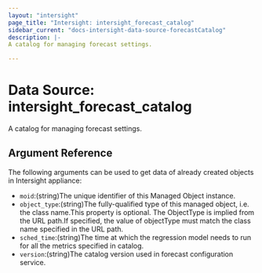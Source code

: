 ```yaml
---
layout: "intersight"
page_title: "Intersight: intersight_forecast_catalog"
sidebar_current: "docs-intersight-data-source-forecastCatalog"
description: |-
A catalog for managing forecast settings.

---
```


# Data Source: intersight_forecast_catalog
A catalog for managing forecast settings.

## Argument Reference
The following arguments can be used to get data of already created objects in Intersight appliance:
* `moid`:(string)The unique identifier of this Managed Object instance.
* `object_type`:(string)The fully-qualified type of this managed object, i.e. the class name.This property is optional. The ObjectType is implied from the URL path.If specified, the value of objectType must match the class name specified in the URL path.
* `sched_time`:(string)The time at which the regression model needs to run for all the metrics specified in catalog.
* `version`:(string)The catalog version used in forecast configuration service.
